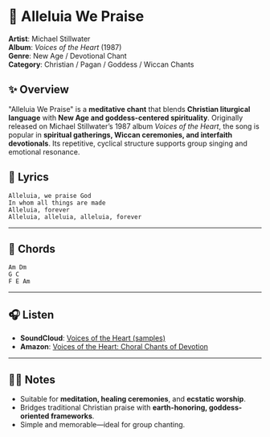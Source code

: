 # 🙌 Alleluia We Praise

**Artist**: Michael Stillwater  
**Album**: *Voices of the Heart* (1987)  
**Genre**: New Age / Devotional Chant  
**Category**: Christian / Pagan / Goddess / Wiccan Chants

## ✨ Overview

"Alleluia We Praise" is a **meditative chant** that blends **Christian liturgical language** with **New Age and goddess-centered spirituality**. Originally released on Michael Stillwater’s 1987 album *Voices of the Heart*, the song is popular in **spiritual gatherings, Wiccan ceremonies, and interfaith devotionals**. Its repetitive, cyclical structure supports group singing and emotional resonance.


## 🎵 Lyrics
```
Alleluia, we praise God
In whom all things are made
Alleluia, forever
Alleluia, alleluia, alleluia, forever
```
---

## 🎸 Chords
```
Am Dm
G C
F E Am
```

---

## 🎧 Listen

- **SoundCloud**: [Voices of the Heart (samples)](https://soundcloud.com/michael-stillwater/sets/voices-of-the-heart-samples)  
- **Amazon**: [Voices of the Heart: Choral Chants of Devotion](https://www.amazon.com/Voices-Heart-Choral-Chants-Devotion/dp/B000HFVPAM)

---

## 🧘‍♀️ Notes

- Suitable for **meditation, healing ceremonies**, and **ecstatic worship**.  
- Bridges traditional Christian praise with **earth-honoring, goddess-oriented frameworks**.  
- Simple and memorable—ideal for group chanting.
